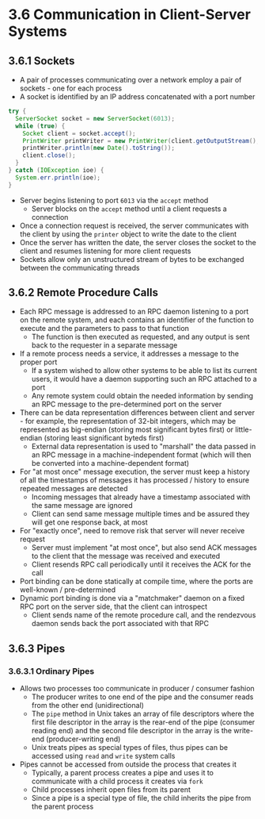 # 3.6 Communication in Client-Server Systems

## 3.6.1 Sockets

* A pair of processes communicating over a network employ a pair of sockets - one for each process
* A socket is identified by an IP address concatenated with a port number

```java
try {
  ServerSocket socket = new ServerSocket(6013);
  while (true) {
    Socket client = socket.accept();
    PrintWriter printWriter = new PrintWriter(client.getOutputStream(), true);
    printWriter.println(new Date().toString());
    client.close();
  }
} catch (IOException ioe) {
  System.err.println(ioe);
}
```

* Server begins listening to port `6013` via the `accept` method
  * Server blocks on the `accept` method until a client requests a connection
* Once a connection request is received, the server communicates with the client by using the `printer` object to write the date to the client
* Once the server has written the date, the server closes the socket to the client and resumes listening for more client requests
* Sockets allow only an unstructured stream of bytes to be exchanged between the communicating threads

## 3.6.2 Remote Procedure Calls

* Each RPC message is addressed to an RPC daemon listening to a port on the remote system, and each contains an identifier of the function to execute and the parameters to pass to that function
  * The function is then executed as requested, and any output is sent back to the requester in a separate message
* If a remote process needs a service, it addresses a message to the proper port
  * If a system wished to allow other systems to be able to list its current users, it would have a daemon supporting such an RPC attached to a port
  * Any remote system could obtain the needed information by sending an RPC message to the pre-determined port on the server
* There can be data representation differences between client and server - for example, the representation of 32-bit integers, which may be represented as big-endian (storing most significant bytes first) or little-endian (storing least significant byteds first)
  * External data representation is used to "marshall" the data passed in an RPC message in a machine-independent format (which will then be converted into a machine-dependent format)
* For "at most once" message execution, the server must keep a history of all the timestamps of messages it has processed / history to ensure repeated messages are detected
  * Incoming messages that already have a timestamp associated with the same message are ignored
  * Client can send same message multiple times and be assured they will get one response back, at most
* For "exactly once", need to remove risk that server will never receive request
  * Server must implement "at most once", but also send ACK messages to the client that the message was received and executed
  * Client resends RPC call periodically until it receives the ACK for the call
* Port binding can be done statically at compile time, where the ports are well-known / pre-determined
* Dynamic port binding is done via a "matchmaker" daemon on a fixed RPC port on the server side, that the client can introspect
  * Client sends name of the remote procedure call, and the rendezvous daemon sends back the port associated with that RPC

## 3.6.3 Pipes

### 3.6.3.1 Ordinary Pipes

* Allows two processes too communicate in producer / consumer fashion
  * The producer writes to one end of the pipe and the consumer reads from the other end (unidirectional)
  * The `pipe` method in Unix takes an array of file descriptors where the first file descriptor in the array is the rear-end of the pipe (consumer reading end) and the second file descriptor in the array is the write-end (producer-writing end)
  * Unix treats pipes as special types of files, thus pipes can be accessed using `read` and `write` system calls
* Pipes cannot be accessed from outside the process that creates it
  * Typically, a parent process creates a pipe and uses it to communicate with a child process it creates via `fork`
  * Child processes inherit open files from its parent
  * Since a pipe is a special type of file, the child inherits the pipe from the parent process
